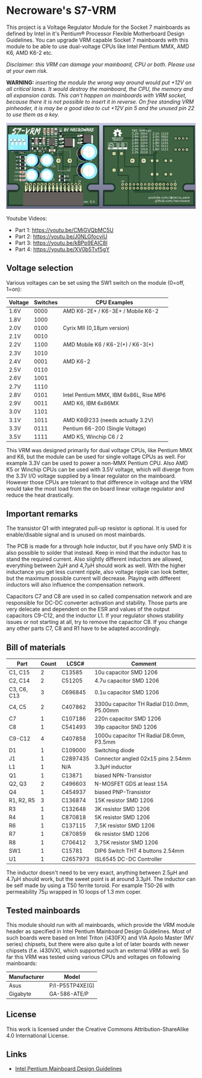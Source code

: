 # Necroware's S7-VRM

This project is a Voltage Regulator Module for the Socket 7 mainboards as
defined by Intel in it's Pentium® Processor Flexible Motherboard Design
Guidelines. You can upgrade VRM capable Socket 7 mainboards with this module to
be able to use dual-voltage CPUs like Intel Pentium MMX, AMD K6, AMD K6-2 etc.

*Disclaimer: this VRM can damage your mainboard, CPU or both. Please use at your
own risk.*

__WARNING:__ *inserting the module the wrong way around would put +12V on all
critical lanes. It would destroy the mainboard, the CPU, the memory and all
expansion cards. This can't happen on mainboards with VRM socket, because
there it is not possible to insert it in reverse. On free standing VRM pinheader,
it is may be a good idea to cut +12V pin 5 and the unused pin 22 to use them as
a key.*


![S7-VRM](./photo.jpg)

Youtube Videos:
- Part 1: https://youtu.be/CMiGVQbMC5U
- Part 2: https://youtu.be/J0NLGfocviU
- Part 3: https://youtu.be/kBPp9EAIC8I
- Part 4: https://youtu.be/XV0b5Tvf5gY

## Voltage selection

Various voltages can be set using the SW1 switch on the module (0=off, 1=on):

Voltage | Switches | CPU Examples
--------|----------|-------------------------------------------
  1.6V  |   0000   | AMD K6-2E+ / K6-3E+ / Mobile K6-2
  1.8V  |   1000   |
  2.0V  |   0100   | Cyrix MII (0,18µm version)
  2.1V  |   0010   | 
  2.2V  |   1100   | AMD Mobile K6 / K6-2(+) / K6-3(+)
  2.3V  |   1010   | 
  2.4V  |   0001   | AMD K6-2
  2.5V  |   0110   |
  2.6V  |   1001   | 
  2.7V  |   1110   |
  2.8V  |   0101   | Intel Pentium MMX, IBM 6x86L, Rise MP6 
  2.9V  |   0011   | AMD K6, IBM 6x86MX
  3.0V  |   1101   | 
  3.1V  |   1011   | AMD K6@233 (needs actually 3.2V)
  3.3V  |   0111   | Pentium 66-200 (Single Voltage)
  3.5V  |   1111   | AMD K5, Winchip C6 / 2

This VRM was designed primarily for dual voltage CPUs, like Pentium MMX and
K6, but the module can be used for single voltage CPUs as well. For example
3.3V can be used to power a non-MMX Pentium CPU. Also AMD K5 or Winchip CPUs
can be used with 3.5V voltage, which will diverge from the 3.3V  I/O voltage
supplied by a linear regulator on the mainboard. However those CPUs are
tolerant to that difference in voltage and the VRM would take the most load
from the on board linear voltage regulator and reduce the heat drastically. 

## Important remarks

The transistor Q1 with integrated pull-up resistor is optional. It is used for 
enable/disable signal and is unused on most mainbards.

The PCB is made for a through hole inductor, but if you have only SMD it is also
possible to solder that instead. Keep in mind that the inductor has to stand
the required current. Also slightly different inductors are allowed, everything
between 2µH and 4,7µH should work as well. With the higher inductance you get
less current ripple, also voltage ripple can look better, but the maximum
possible current will decrease. Playing with different inductors will also
influence the compensation network.

Capacitors C7 and C8 are used in so called compensation network and are
responsible for DC-DC converter activation and stability. Those parts are very
delecate and dependent on the ESR and values of the output capacitors C9-C12,
and the inductor L1. If your regulator shows stability issues or not starting
at all, try to remove the capacitor C8. If you change any other parts C7, C8 and
R1 have to be adapted accordingly.

## Bill of materials

Part        | Count | LCSC#    | Comment
------------|-------|----------|--------------------------------------------
C1, C15     | 2     | C13585   | 10u capacitor SMD 1206
C2, C14     | 2     | C51205   | 4.7u capacitor SMD 1206
C3, C6, C13 | 3     | C696845  | 0.1u capacitor SMD 1206
C4, C5      | 2     | C407862  | 3300u capacitor TH Radial D10.0mm, P5.00mm
C7          | 1     | C107186  | 220n capacitor SMD 1206
C8          | 1     | C541493  | 39p capacitor SND 1206
C9-C12      | 4     | C407858  | 1000u capacitor TH Radial D8.0mm, P3.5mm
D1          | 1     | C109000  | Switching diode
J1          | 1     | C2897435 | Connector angled 02x15 pins 2.54mm 
L1          | 1     | N/A      | 3.3µH inductor
Q1          | 1     | C13871   | biased NPN-Transistor 
Q2, Q3      | 2     | C496603  | N-MOSFET GDS at least 15A
Q4          | 1     | C454937  | biased PNP-Transistor
R1, R2, R5  | 3     | C136874  | 15K resistor SMD 1206
R3          | 1     | C132648  | 3K resistor SMD 1206
R4          | 1     | C870818  | 5K resistor SMD 1206
R6          | 1     | C137115  | 7,5K resistor SMD 1206
R7          | 1     | C870859  | 6k resistor SMD 1206
R8          | 1     | C706412  | 3,75K resistor SMD 1206
SW1         | 1     | C15781   | DIP6 Switch THT 4 buttons 2.54mm
U1          | 1     | C2657973 | ISL6545 DC-DC Controller

The inductor doesn't need to be very exact, anything between 2.5µH and 4.7µH
should work, but the sweet point is at around 3.3µH. The inductor can be self
made by using a T50 ferrite toroid. For example T50-26 with permeability 75µ
wrapped in 10 loops of 1.3 mm coper.

## Tested mainboards

This module should run with all mainboards, which provide the VRM module header
as specified in Intel Pentium Mainboard Design Guidelines. Most of such boards
were based on Intel Triton (i430FX) and VIA Apolo Master (MV series) chipsets,
but there were also quite a lot of later boards with newer chipsets (f.e.
i430VX), which supported such an external VRM as well. So far this VRM was
tested using various CPUs and voltages on following mainboards:

Manufacturer | Model           
-------------|---------------------
Asus         | P/I-P55TP4XE(G)
Gigabyte     | GA-586-ATE/P

## License

This work is licensed under the Creative Commons Attribution-ShareAlike 4.0
International License.

## Links
* [Intel Pentium Mainboard Design Guidelines](http://netwinder.osuosl.org/pub/misc/docs/i386/24318702.pdf)


